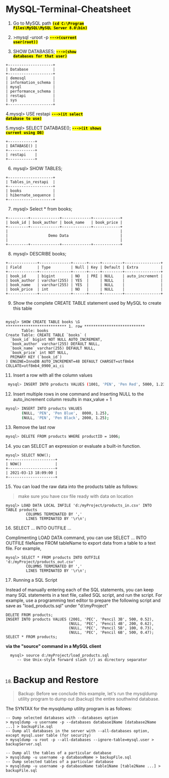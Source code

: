 # MySQL-Terminal-Cheatsheet

1. Go to MySQL path  <code style="background:yellow;color:black"><strong>(cd C:\Program Files\MySQL\MySQL Server 8.0\bin)</strong></code>

2. \>mysql -uroot -p   <code style="background:yellow;color:black"><strong>--->(current user(root))</strong></code>

3. SHOW DATABASES;  <code style="background:yellow;color:black"><strong>--->(show databases for that user)</strong></code>
```mysql
+--------------------+
| Database           |
+--------------------+
| demosql            |
| information_schema |
| mysql              |
| performance_schema |
| restapi            |
| sys                |
+--------------------+
```

4.mysql> USE restapi  <code style="background:yellow;color:black"><strong>--->(it select database to use)</strong></code>

5.mysql> SELECT DATABASE();   <code style="background:yellow;color:black"><strong>--->(it shows current using DB)</strong></code>
```mysql
+------------+
| DATABASE() |
+------------+
| restapi    |
+------------+
```

6.  mysql> SHOW TABLES; 
```mysql
+--------------------+
| Tables_in_restapi  |
+--------------------+
| books              |
| hibernate_sequence |
+--------------------+
```

7. mysql> Select * from books; 
```mysql
+---------+-------------+-------------+------------+
| book_id | book_author | book_name   | book_price |
+---------+-------------+-------------+------------+
|                                                  |
|                  Demo Data                       |
|                                                  |
+---------+-------------+-------------+------------+
```

8. mysql> DESCRIBE books; 
```mysql
+-------------+--------------+------+-----+---------+----------------+
| Field       | Type         | Null | Key | Default | Extra          |
+-------------+--------------+------+-----+---------+----------------+
| book_id     | bigint       | NO   | PRI | NULL    | auto_increment |
| book_author | varchar(255) | YES  |     | NULL    |                |
| book_name   | varchar(255) | YES  |     | NULL    |                |
| book_price  | int          | NO   |     | NULL    |                |
+-------------+--------------+------+-----+---------+----------------+
```

9. Show the complete CREATE TABLE statement used by MySQL to create this table
```mysql

mysql> SHOW CREATE TABLE books \G
*************************** 1. row ***************************
       Table: books
Create Table: CREATE TABLE `books` (
  `book_id` bigint NOT NULL AUTO_INCREMENT,
  `book_author` varchar(255) DEFAULT NULL,
  `book_name` varchar(255) DEFAULT NULL,
  `book_price` int NOT NULL,
  PRIMARY KEY (`book_id`)
) ENGINE=InnoDB AUTO_INCREMENT=48 DEFAULT CHARSET=utf8mb4 COLLATE=utf8mb4_0900_ai_ci
```

11. Insert a row with all the column values
 ```bash
  mysql> INSERT INTO products VALUES (1001, 'PEN', 'Pen Red', 5000, 1.23);
 ```  
 
12. Insert multiple rows in one command and Inserting NULL to the auto_increment column results in max_value + 1
  ```bash
  mysql> INSERT INTO products VALUES
         (NULL, 'PEN', 'Pen Blue',  8000, 1.25),
         (NULL, 'PEN', 'Pen Black', 2000, 1.25);
   ``` 
   
13. Remove the last row
 ```bash
mysql> DELETE FROM products WHERE productID = 1006;
```

14. you can SELECT an expression or evaluate a built-in function.
```mysql
mysql> SELECT NOW();
+---------------------+
| NOW()               |
+---------------------+
| 2021-03-13 18:09:00 |
+---------------------+
```

15. You can load the raw data into the products table as follows:
>make sure you have csv file ready with data on location
```mysql 
mysql> LOAD DATA LOCAL INFILE 'd:/myProject/products_in.csv' INTO TABLE products
         COLUMNS TERMINATED BY ','
         LINES TERMINATED BY '\r\n';
   ```

16. SELECT ... INTO OUTFILE ...

  Complimenting LOAD DATA command, you can use SELECT ... INTO OUTFILE fileName FROM tableName to export data from a table to a text file. For example,

```mysql
mysql> SELECT * FROM products INTO OUTFILE 'd:/myProject/products_out.csv' 
         COLUMNS TERMINATED BY ','
         LINES TERMINATED BY '\r\n';
   ```
   
17. Running a SQL Script
 
Instead of manually entering each of the SQL statements, you can keep many SQL statements in a text file, called SQL script, and run the script. For example, use a programming text editor to prepare the following script and save as "load_products.sql" under "d:\myProject"

```mysql
DELETE FROM products;
INSERT INTO products VALUES (2001, 'PEC', 'Pencil 3B', 500, 0.52),
                            (NULL, 'PEC', 'Pencil 4B', 200, 0.62),
                            (NULL, 'PEC', 'Pencil 5B', 100, 0.73),
                            (NULL, 'PEC', 'Pencil 6B', 500, 0.47);
SELECT * FROM products;
```

<Strong>via the "source" command in a MySQL client</strong>

```mysql
  mysql> source d:/myProject/load_products.sql
     -- Use Unix-style forward slash (/) as directory separator
 ```
 
18. <h1> Backup and Restore </h1>
>Backup: Before we conclude this example, let's run the mysqldump utility program to dump out (backup) the entire southwind database.

The SYNTAX for the mysqldump utility program is as follows:


```mysql
-- Dump selected databases with --databases option
> mysqldump -u username -p --databases database1Name [database2Name ...] > backupFile.sql
-- Dump all databases in the server with --all-databases option, except mysql.user table (for security)
> mysqldump -u root -p --all-databases --ignore-table=mysql.user > backupServer.sql
  
-- Dump all the tables of a particular database
> mysqldump -u username -p databaseName > backupFile.sql
-- Dump selected tables of a particular database
> mysqldump -u username -p databaseName table1Name [table2Name ...] > backupFile.sql
```
